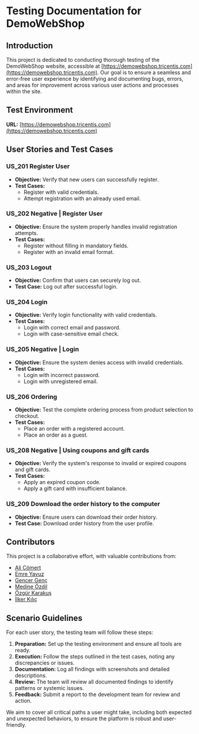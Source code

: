 # Testing Documentation for DemoWebShop

## Introduction

This project is dedicated to conducting thorough testing of the DemoWebShop website, accessible at [https://demowebshop.tricentis.com](https://demowebshop.tricentis.com). Our goal is to ensure a seamless and error-free user experience by identifying and documenting bugs, errors, and areas for improvement across various user actions and processes within the site.

## Test Environment

**URL:** [https://demowebshop.tricentis.com](https://demowebshop.tricentis.com)

## User Stories and Test Cases

### US_201 Register User
- **Objective:** Verify that new users can successfully register.
- **Test Cases:**
  - Register with valid credentials.
  - Attempt registration with an already used email.

### US_202 Negative | Register User
- **Objective:** Ensure the system properly handles invalid registration attempts.
- **Test Cases:**
  - Register without filling in mandatory fields.
  - Register with an invalid email format.

### US_203 Logout
- **Objective:** Confirm that users can securely log out.
- **Test Case:** Log out after successful login.

### US_204 Login
- **Objective:** Verify login functionality with valid credentials.
- **Test Cases:**
  - Login with correct email and password.
  - Login with case-sensitive email check.

### US_205 Negative | Login
- **Objective:** Ensure the system denies access with invalid credentials.
- **Test Cases:**
  - Login with incorrect password.
  - Login with unregistered email.

### US_206 Ordering
- **Objective:** Test the complete ordering process from product selection to checkout.
- **Test Cases:**
  - Place an order with a registered account.
  - Place an order as a guest.

### US_208 Negative | Using coupons and gift cards
- **Objective:** Verify the system's response to invalid or expired coupons and gift cards.
- **Test Cases:**
  - Apply an expired coupon code.
  - Apply a gift card with insufficient balance.

### US_209 Download the order history to the computer
- **Objective:** Ensure users can download their order history.
- **Test Case:** Download order history from the user profile.

## Contributors

This project is a collaborative effort, with valuable contributions from:

- [Ali Cömert](https://www.github.com/alicomert)
- [Emre Yavuz](https://www.github.com/emreyavvz)
- [Gencer Genç](https://www.github.com/GencerGnc)
- [Medine Özdil](https://www.github.com/mdnozdl)
- [Özgür Karakuş](https://www.github.com/ozgurrkarakus)
- [İlker Kılıç](https://github.com/Ilker-Kilic)

## Scenario Guidelines

For each user story, the testing team will follow these steps:

1. **Preparation:** Set up the testing environment and ensure all tools are ready.
2. **Execution:** Follow the steps outlined in the test cases, noting any discrepancies or issues.
3. **Documentation:** Log all findings with screenshots and detailed descriptions.
4. **Review:** The team will review all documented findings to identify patterns or systemic issues.
5. **Feedback:** Submit a report to the development team for review and action.

We aim to cover all critical paths a user might take, including both expected and unexpected behaviors, to ensure the platform is robust and user-friendly.
